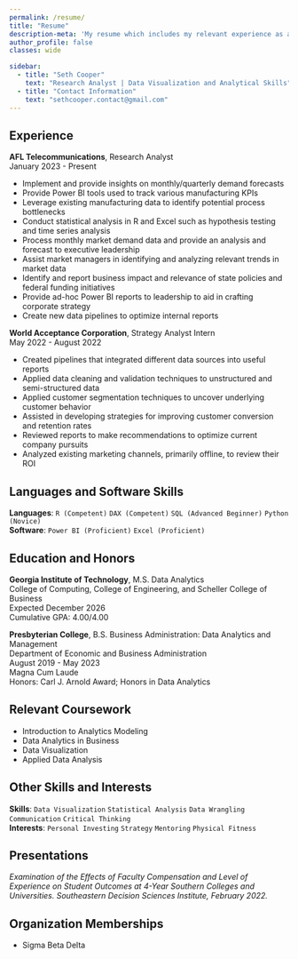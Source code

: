 ```yaml
---
permalink: /resume/
title: "Resume"
description-meta: 'My resume which includes my relevant experience as an analyst, programming and other skills, and information on my B.S. and M.S.'
author_profile: false
classes: wide

sidebar:
  - title: "Seth Cooper"
    text: "Research Analyst | Data Visualization and Analytical Skills"
  - title: "Contact Information"
    text: "sethcooper.contact@gmail.com"
---
```


## Experience
**AFL Telecommunications**, Research Analyst					  		  
January 2023 - Present
* Implement and provide insights on monthly/quarterly demand forecasts
* Provide Power BI tools used to track various manufacturing KPIs 
* Leverage existing manufacturing data to identify potential process bottlenecks 
* Conduct statistical analysis in R and Excel such as hypothesis testing and time series analysis
* Process monthly market demand data and provide an analysis and forecast to executive leadership 
* Assist market managers in identifying and analyzing relevant trends in market data
* Identify and report business impact and relevance of state policies and federal funding initiatives
* Provide ad-hoc Power BI reports to leadership to aid in crafting corporate strategy 
* Create new data pipelines to optimize internal reports

**World Acceptance Corporation**, Strategy Analyst Intern		            		            
May 2022 - August 2022
* Created pipelines that integrated different data sources into useful reports
* Applied data cleaning and validation techniques to unstructured and semi-structured data
* Applied customer segmentation techniques to uncover underlying customer behavior
* Assisted in developing strategies for improving customer conversion and retention rates
* Reviewed reports to make recommendations to optimize current company pursuits
* Analyzed existing marketing channels, primarily offline, to review their ROI

## Languages and Software Skills
**Languages**: ```R (Competent)```  ```DAX (Competent)``` ```SQL (Advanced Beginner)``` ```Python (Novice)```  
**Software**: ```Power BI (Proficient)``` ```Excel (Proficient)```

## Education and Honors
**Georgia Institute of Technology**, M.S. Data Analytics  
College of Computing, College of Engineering, and Scheller College of Business  
Expected December 2026  
Cumulative GPA: 4.00/4.00

**Presbyterian College**, B.S. Business Administration: Data Analytics and Management  
Department of Economic and Business Administration  
August 2019 - May 2023  
Magna Cum Laude  
Honors: Carl J. Arnold Award; Honors in Data Analytics  

## Relevant Coursework
* Introduction to Analytics Modeling
* Data Analytics in Business
* Data Visualization
* Applied Data Analysis

## Other Skills and Interests
**Skills**: ```Data Visualization``` ```Statistical Analysis``` ```Data Wrangling``` ```Communication``` ```Critical Thinking```  
**Interests**: ```Personal Investing``` ```Strategy``` ```Mentoring``` ```Physical Fitness```

## Presentations
*Examination of the Effects of Faculty Compensation and Level of Experience on Student Outcomes at 4-Year Southern Colleges and Universities. Southeastern Decision Sciences Institute, February 2022.*

## Organization Memberships
* Sigma Beta Delta